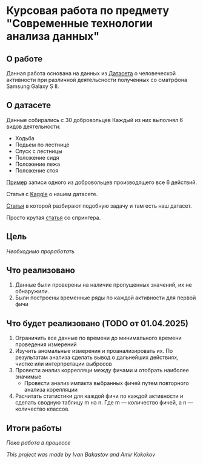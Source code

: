 # Курсовая работа по предмету "Современные технологии анализа данных"
## О работе
Данная работа основана на данных из [Датасета](https://archive.ics.uci.edu/dataset/240/human+activity+recognition+using+smartphones) о человеческой активности при различной деятельсности полученных со сматрфона Samsung Galaxy S II.
## О датасете
Данные собирались с 30 добровольцев 
Каждый из них выполнял 6 видов деятельности:
- Ходьба
- Подьем по лестнице
- Спуск с лестницы
- Положение сидя
- Положение лежа
- Положение стоя

[Пример](http://www.youtube.com/watch?v=XOEN9W05_4A) записи одного из добровольцев производящего все 6 действий.

Статья с [Kaggle](https://www.kaggle.com/datasets/uciml/human-activity-recognition-with-smartphones/discussion?sort=undefined) о нашем датасете.

[Статья](https://www.sciencedirect.com/science/article/pii/S0957417424000083) в которой разбирают подобную задачу и там есть наш датасет.

Просто крутая [статья](https://link.springer.com/article/10.1007/s40860-021-00147-0) со спрингера. 
## Цель
*Необходимо проработать*
## Что реализовано
1. Данные были проверены на наличие пропущенных значений, их не обнаружили.
2. Были построены временные ряды по каждой активности для первой фичи
## Что будет реализовано (TODO от 01.04.2025)
1. Ограничить все данные по времени до минимального времени проведения измерений
2. Изучить аномальные измерения и проанализировать их. По результатам анализа сделать вывод о дальнейших действиях, чистке или интерпретации выбросов
3. Провести анализ коррелляци между фичами и отобрать наиболее значимые
   - Провести анализ импакта выбранных фичей путем повторного анализа корелляции
4. Расчитать статистики для каждой фичи по каждой активности и сделать сводную таблицу m на n. Где m — количество фичей, а n — количество классов.
## Итоги работы
*Пока работа в процессе*




*This project was made by Ivan Bakastov and Amir Kokokov*